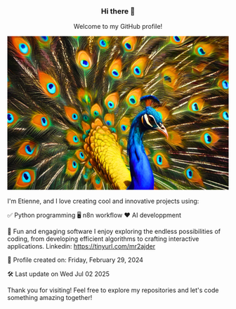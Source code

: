 <div align="center">
  
### Hi there 👋
Welcome to my GitHub profile!

<img src="https://github.com/afuma/afuma/blob/master/images/paon_2_760x506.png" alt="My beautiful Peacock" width="550" height="350">

</div>

I'm Etienne, and I love creating cool and innovative projects using:

✅ Python programming
🖥️ n8n workflow
❤️ AI developpment

🎉 Fun and engaging software
I enjoy exploring the endless possibilities of coding, from developing efficient algorithms to crafting interactive applications.
Linkedin: https://tinyurl.com/mr2ajder

📅 Profile created on: Friday, February 29, 2024

🛠️ Last update on Wed Jul 02 2025

Thank you for visiting! Feel free to explore my repositories and let's code something amazing together!

